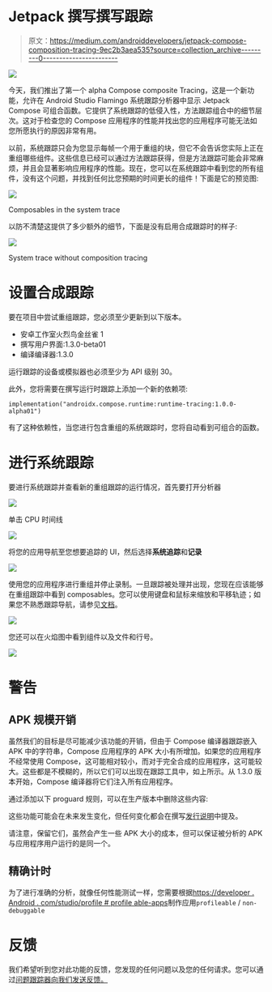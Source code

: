 # Jetpack 撰写撰写跟踪

> 原文：<https://medium.com/androiddevelopers/jetpack-compose-composition-tracing-9ec2b3aea535?source=collection_archive---------0----------------------->

![](img/52145c9370bb785e22eb90da1e9e801a.png)

今天，我们推出了第一个 alpha Compose composite Tracing，这是一个新功能，允许在 Android Studio Flamingo 系统跟踪分析器中显示 Jetpack Compose 可组合函数。它提供了系统跟踪的低侵入性，方法跟踪组合中的细节层次。这对于检查您的 Compose 应用程序的性能并找出您的应用程序可能无法如您所愿执行的原因非常有用。

以前，系统跟踪只会为您显示每帧一个用于重组的块，但它不会告诉您实际上正在重组哪些组件。这些信息已经可以通过方法跟踪获得，但是方法跟踪可能会非常麻烦，并且会显著影响应用程序的性能。现在，您可以在系统跟踪中看到您的所有组件，没有这个问题，并找到任何比您预期的时间更长的组件！下面是它的预览图:

![](img/28ff3cd415d9a8b8562c8827f970d394.png)

Composables in the system trace

以防不清楚这提供了多少额外的细节，下面是没有启用合成跟踪时的样子:

![](img/9ca8781b6d9c84387ee6962a2ee7f3eb.png)

System trace without composition tracing

# 设置合成跟踪

要在项目中尝试重组跟踪，您必须至少更新到以下版本。

*   安卓工作室火烈鸟金丝雀 1
*   撰写用户界面:1.3.0-beta01
*   编译编译器:1.3.0

运行跟踪的设备或模拟器也必须至少为 API 级别 30。

此外，您将需要在撰写运行时跟踪上添加一个新的依赖项:

`implementation("androidx.compose.runtime:runtime-tracing:1.0.0-alpha01")`

有了这种依赖性，当您进行包含重组的系统跟踪时，您将自动看到可组合的函数。

# 进行系统跟踪

要进行系统跟踪并查看新的重组跟踪的运行情况，首先要打开分析器

![](img/b1a1152682af9f987724de8ce5175bb6.png)

单击 CPU 时间线

![](img/8c640758bd2a374e1112aba775f12e46.png)

将您的应用导航至您想要追踪的 UI，然后选择**系统追踪**和**记录**

![](img/d37bd31e602623d1203648e5f1ef4073.png)

使用您的应用程序进行重组并停止录制。一旦跟踪被处理并出现，您现在应该能够在重组跟踪中看到 composables。您可以使用键盘和鼠标来缩放和平移轨迹；如果您不熟悉跟踪导航，请参见[文档](https://developer.android.com/studio/profile/record-traces#ui-shortcuts)。

![](img/b857a5db77571055ab15a1bcfcaa1bd4.png)

您还可以在火焰图中看到组件以及文件和行号。

![](img/e7139e8cab888608ae158efe35981f25.png)

# 警告

## APK 规模开销

虽然我们的目标是尽可能减少该功能的开销，但由于 Compose 编译器跟踪嵌入 APK 中的字符串，Compose 应用程序的 APK 大小有所增加。如果您的应用程序不经常使用 Compose，这可能相对较小，而对于完全合成的应用程序，这可能较大。这些都是不模糊的，所以它们可以出现在跟踪工具中，如上所示。从 1.3.0 版本开始，Compose 编译器将它们注入所有应用程序。

通过添加以下 proguard 规则，可以在生产版本中删除这些内容:

这些功能可能会在未来发生变化，但任何变化都会在撰写[发行说明](https://developer.android.com/jetpack/androidx/releases/compose-compiler)中提及。

请注意，保留它们，虽然会产生一些 APK 大小的成本，但可以保证被分析的 APK 与应用程序用户运行的是同一个。

## 精确计时

为了进行准确的分析，就像任何性能测试一样，您需要根据[https://developer . Android . com/studio/profile # profile able-apps](https://developer.android.com/studio/profile#profileable-apps)制作应用`profileable` / `non-debuggable`

# 反馈

我们希望听到您对此功能的反馈，您发现的任何问题以及您的任何请求。您可以通过[问题跟踪器向我们发送反馈。](https://issuetracker.google.com/issues/new?component=898851&template=1458540)